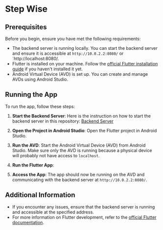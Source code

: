 # Step Wise

## Prerequisites

Before you begin, ensure you have met the following requirements:

- The backend server is running locally. You can start the backend server and ensure it is accessible at `http://10.0.2.2:8080/` or `http://localhost:8080/.
- Flutter is installed on your machine. Follow the [official Flutter installation guide](https://flutter.dev/docs/get-started/install) if you haven't installed it yet.
- Android Virtual Device (AVD) is set up. You can create and manage AVDs using Android Studio.

## Running the App

To run the app, follow these steps:

1. **Start the Backend Server**: Here is the instruction on how to start the backend server in this repository:
  [Backend Server](https://github.com/behzodfaiziev/stepwise-backend/blob/main/README.md)

2. **Open the Project in Android Studio**: Open the Flutter project in Android Studio.

3. **Run the AVD**: Start the Android Virtual Device (AVD) from Android Studio. Make sure only the AVD is running because a physical device will probably not have access to `localhost`.

4. **Run the Flutter App**: 

5. **Access the App**: The app should now be running on the AVD and communicating with the backend server at `http://10.0.2.2:8080/`.

## Additional Information

- If you encounter any issues, ensure that the backend server is running and accessible at the specified address.
- For more information on Flutter development, refer to the [official Flutter documentation](https://flutter.dev/docs).
